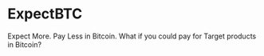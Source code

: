 ExpectBTC
=========

Expect More.  Pay Less in Bitcoin.  What if you could pay for Target products in Bitcoin?
